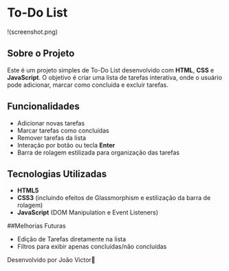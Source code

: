# To-Do List
!(screenshot.png)
## Sobre o Projeto

Este é um projeto simples de To-Do List desenvolvido com **HTML**, **CSS** e **JavaScript**. O objetivo é criar uma lista de tarefas interativa, onde o usuário pode adicionar, marcar como concluída e excluir tarefas.

## Funcionalidades

- Adicionar novas tarefas
- Marcar tarefas como concluídas
- Remover tarefas da lista
- Interação por botão ou tecla **Enter**
- Barra de rolagem estilizada para organização das tarefas

## Tecnologias Utilizadas

- **HTML5**
- **CSS3** (incluindo efeitos de Glassmorphism e estilização da barra de rolagem)
- **JavaScript** (DOM Manipulation e Event Listeners)


##Melhorias Futuras

- Edição de Tarefas diretamente na lista
- Filtros para exibir apenas concluídas/não concluídas

Desenvolvido por João Victor🚀
